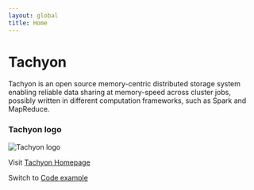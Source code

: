 ```yaml
---
layout: global
title: Home
---
```

# Tachyon
Tachyon is an open source memory-centric distributed storage system enabling reliable data
sharing at memory-speed across cluster jobs, possibly written in different computation
frameworks, such as Spark and MapReduce.

### Tachyon logo
![Tachyon logo]({{site.data.img.logo}})

Visit [Tachyon Homepage]({{site.data.link.tachyon-homepage}})

Switch to [Code example](code-example.html)
